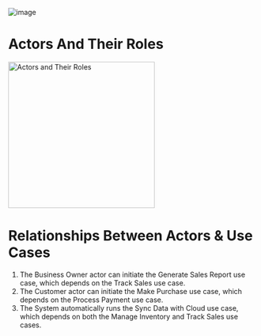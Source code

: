 ![image](https://github.com/user-attachments/assets/0ba14dd7-9721-426d-b7a3-23d8af4b2fa2)


# Actors And Their Roles
<img width="296" alt="Actors and Their Roles" src="https://github.com/user-attachments/assets/9a832d95-2343-44b3-8ecc-72accb06ebb5" />

# Relationships Between Actors & Use Cases
1. The Business Owner actor can initiate the Generate Sales Report use case, which depends on the Track Sales use case.
2. The Customer actor can initiate the Make Purchase use case, which depends on the Process Payment use case.
3. The System automatically runs the Sync Data with Cloud use case, which depends on both the Manage Inventory and Track Sales use cases.


